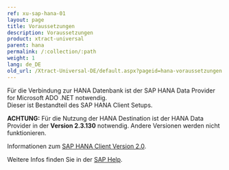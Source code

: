 ```yaml
---
ref: xu-sap-hana-01
layout: page
title: Voraussetzungen
description: Voraussetzungen
product: xtract-universal
parent: hana
permalink: /:collection/:path
weight: 1
lang: de_DE
old_url: /Xtract-Universal-DE/default.aspx?pageid=hana-voraussetzungen
---
```


Für die Verbindung zur HANA Datenbank ist der SAP HANA Data Provider for Microsoft ADO .NET notwendig.<br>
Dieser ist Bestandteil des SAP HANA Client Setups.<br>

**ACHTUNG:** Für die Nutzung der HANA Destination ist der HANA Data Provider in der **Version 2.3.130** notwendig. Andere Versionen werden nicht funktionieren.

Informationen zum [SAP HANA Client Version 2.0](https://blogs.sap.com/2017/12/14/sap-hana-2.0-client-installation-and-update-by-the-sap-hana-academy/). 

Weitere Infos finden Sie in der [SAP Help](https://help.sap.com/viewer/0eec0d68141541d1b07893a39944924e/2.0.00/en-US/469dee9e6d611014af70d4e9a9cd6b0a.html).